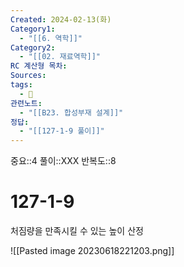 ```yaml
---
Created: 2024-02-13(화)
Category1:
  - "[[6. 역학]]"
Category2:
  - "[[02. 재료역학]]"
RC 계산형 목차: 
Sources: 
tags:
  - 🧮
관련노트:
  - "[[B23. 합성부재 설계]]"
정답:
  - "[[127-1-9 풀이]]"
---
```

중요::4
풀이::XXX
반복도::8
#  127-1-9

처짐량을 만족시킬 수 있는 높이 산정

![[Pasted image 20230618221203.png]]